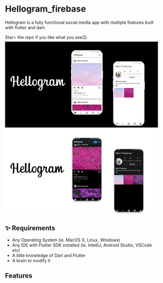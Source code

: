 # Hellogram_firebase  
 
Hellogram is a fully functional social media app with multiple features built with flutter and dart.

Star⭐ the repo if you like what you see😉.
![bmi (820 x 360 px)](https://raw.githubusercontent.com/nibinpsreenivas/Hellogram_firebase/main/5.jpg)
![bmi (820 x 360 px)](https://raw.githubusercontent.com/nibinpsreenivas/Hellogram_firebase/main/4.jpg)

## ✨ Requirements

* Any Operating System (ie. MacOS X, Linux, Windows)
* Any IDE with Flutter SDK installed (ie. IntelliJ, Android Studio, VSCode etc)
* A little knowledge of Dart and Flutter
* A brain to modify it

## Features
